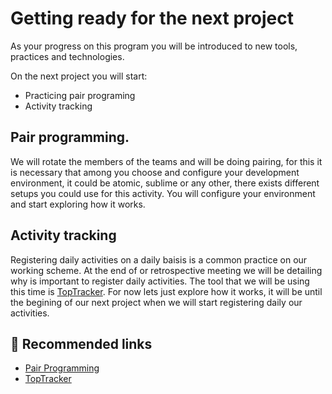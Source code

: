 # Getting ready for the next project

As your progress on this program you will be introduced to new tools, practices and technologies.

On the next project you will start:

* Practicing pair programing
* Activity tracking

## Pair programming. 

We will rotate the members of the teams and will be doing pairing, for this it is necessary that among you choose and configure your development environment, it could be atomic, sublime or any other, there exists different setups you could use for this activity. You will configure your environment and start exploring how it works.

## Activity tracking

Registering daily activities on a daily baisis is a common practice on our working scheme. At the end of or retrospective meeting we will be detailing why is important to register daily activities. The tool that we will be using this time is [TopTracker](https://www.toptal.com/tracker/). For now lets just explore how it works, it will be until the begining of our next project when we will start registering daily our activities.

## :pill: Recommended links

* [Pair Programming](https://www.agilealliance.org/glossary/pairing/#q=~(filters~(postType~(~'page~'post~'aa_book~'aa_event_session~'aa_experience_report~'aa_glossary~'aa_research_paper~'aa_video)~tags~(~'pair*20programming))~searchTerm~'~sort~false~sortDirection~'asc~page~1))
* [TopTracker](https://www.toptal.com/tracker/)

